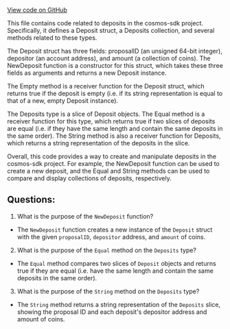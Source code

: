[View code on GitHub](https://github.com/cosmos/cosmos-sdk.git/x/gov/types/v1beta1/deposit.go)

This file contains code related to deposits in the cosmos-sdk project. Specifically, it defines a Deposit struct, a Deposits collection, and several methods related to these types.

The Deposit struct has three fields: proposalID (an unsigned 64-bit integer), depositor (an account address), and amount (a collection of coins). The NewDeposit function is a constructor for this struct, which takes these three fields as arguments and returns a new Deposit instance.

The Empty method is a receiver function for the Deposit struct, which returns true if the deposit is empty (i.e. if its string representation is equal to that of a new, empty Deposit instance).

The Deposits type is a slice of Deposit objects. The Equal method is a receiver function for this type, which returns true if two slices of deposits are equal (i.e. if they have the same length and contain the same deposits in the same order). The String method is also a receiver function for Deposits, which returns a string representation of the deposits in the slice.

Overall, this code provides a way to create and manipulate deposits in the cosmos-sdk project. For example, the NewDeposit function can be used to create a new deposit, and the Equal and String methods can be used to compare and display collections of deposits, respectively.
## Questions: 
 1. What is the purpose of the `NewDeposit` function?
- The `NewDeposit` function creates a new instance of the `Deposit` struct with the given `proposalID`, `depositor` address, and `amount` of coins.

2. What is the purpose of the `Equal` method on the `Deposits` type?
- The `Equal` method compares two slices of `Deposit` objects and returns true if they are equal (i.e. have the same length and contain the same deposits in the same order).

3. What is the purpose of the `String` method on the `Deposits` type?
- The `String` method returns a string representation of the `Deposits` slice, showing the proposal ID and each deposit's depositor address and amount of coins.